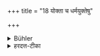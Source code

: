 +++
title = "18 योक्ता च धर्मयुक्तेषु"

+++

<details><summary>Bühler</summary>

18. And let him acquire money in all ways that are lawful.
</details>

<details><summary>हरदत्त-टीका</summary>

## सूत्रम्
योक्ता च धर्मयुक्तेष्ठ द्रव्यपरिग्रहेषु च ॥ १८ ॥  
### टिप्पनी
एकश्चशब्दोऽनर्थकः । केचिन्नैव पठन्ति । धर्माविरुद्धा ये द्रव्यपरिग्रहास्तेषु च योक्ता उत्पादयिता स्यान्निरीहस्स्यात् ॥ १८ ॥
</details>
